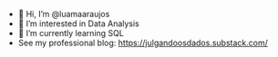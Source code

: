 - 👋 Hi, I’m @luamaaraujos
- 👀 I’m interested in Data Analysis
- 🌱 I’m currently learning SQL
- See my professional blog: https://julgandoosdados.substack.com/

<!---
luamaaraujos/luamaaraujos is a ✨ special ✨ repository because its `README.md` (this file) appears on your GitHub profile.
You can click the Preview link to take a look at your changes.
--->
